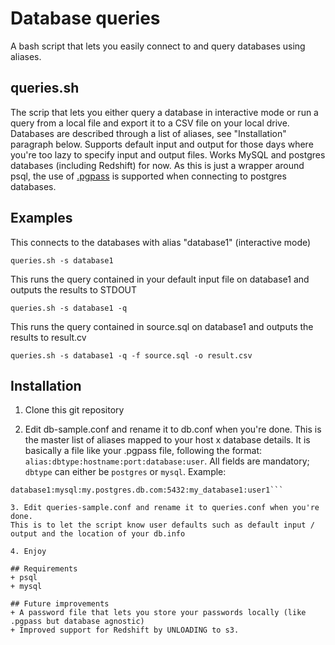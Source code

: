 # Database queries

A bash script that lets you easily connect to and query databases using aliases. 

## queries.sh

The scrip that lets you either query a database in interactive mode or run a query from a local file and export it to a CSV file on your local drive.
Databases are described through a list of aliases, see "Installation" paragraph below. 
Supports default input and output for those days where you're too lazy to specify input and output files.
Works MySQL and postgres databases (including Redshift) for now. 
As this is just a wrapper around psql, the use of [.pgpass](http://www.postgresql.org/docs/current/static/libpq-pgpass.html) is supported when connecting to postgres databases.

## Examples

This connects to the databases with alias "database1" (interactive mode)
```
queries.sh -s database1
```

This runs the query contained in your default input file on database1 and outputs the results to STDOUT
```
queries.sh -s database1 -q
```

This runs the query contained in source.sql on database1 and outputs the results to result.cv
```
queries.sh -s database1 -q -f source.sql -o result.csv
```

## Installation

1. Clone this git repository

2. Edit db-sample.conf and rename it to db.conf when you're done.
This is the master list of aliases mapped to your host x database details.
It is basically a file like your .pgpass file, following the format: `alias:dbtype:hostname:port:database:user`. 
All fields are mandatory; `dbtype` can either be `postgres` or `mysql`.
Example: 
```database1:postgres:my.postgres.db.com:5432:my_database1:user1
database1:mysql:my.postgres.db.com:5432:my_database1:user1```

3. Edit queries-sample.conf and rename it to queries.conf when you're done.
This is to let the script know user defaults such as default input / output and the location of your db.info

4. Enjoy

## Requirements
+ psql
+ mysql

## Future improvements
+ A password file that lets you store your passwords locally (like .pgpass but database agnostic)
+ Improved support for Redshift by UNLOADING to s3.